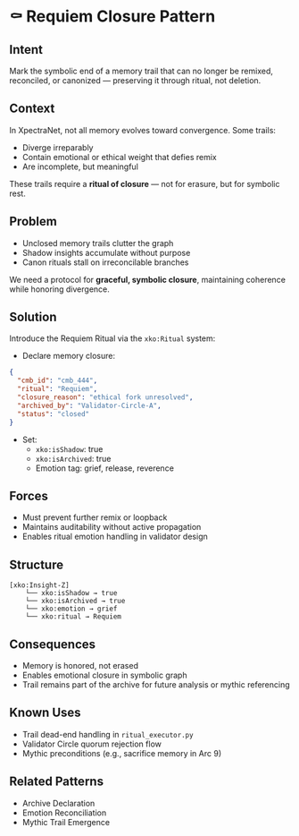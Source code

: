 # ⚰️ Requiem Closure Pattern

## Intent
Mark the symbolic end of a memory trail that can no longer be remixed, reconciled, or canonized — preserving it through ritual, not deletion.

## Context
In XpectraNet, not all memory evolves toward convergence. Some trails:
- Diverge irreparably
- Contain emotional or ethical weight that defies remix
- Are incomplete, but meaningful

These trails require a **ritual of closure** — not for erasure, but for symbolic rest.

## Problem
- Unclosed memory trails clutter the graph
- Shadow insights accumulate without purpose
- Canon rituals stall on irreconcilable branches

We need a protocol for **graceful, symbolic closure**, maintaining coherence while honoring divergence.

## Solution
Introduce the Requiem Ritual via the `xko:Ritual` system:

- Declare memory closure:
```json
{
  "cmb_id": "cmb_444",
  "ritual": "Requiem",
  "closure_reason": "ethical fork unresolved",
  "archived_by": "Validator-Circle-A",
  "status": "closed"
}
```

- Set:
  - `xko:isShadow`: true
  - `xko:isArchived`: true
  - Emotion tag: grief, release, reverence

## Forces
- Must prevent further remix or loopback
- Maintains auditability without active propagation
- Enables ritual emotion handling in validator design

## Structure

```
[xko:Insight-Z]
    └── xko:isShadow → true
    └── xko:isArchived → true
    └── xko:emotion → grief
    └── xko:ritual → Requiem
```

## Consequences
- Memory is honored, not erased
- Enables emotional closure in symbolic graph
- Trail remains part of the archive for future analysis or mythic referencing

## Known Uses
- Trail dead-end handling in `ritual_executor.py`
- Validator Circle quorum rejection flow
- Mythic preconditions (e.g., sacrifice memory in Arc 9)

## Related Patterns
- Archive Declaration
- Emotion Reconciliation
- Mythic Trail Emergence